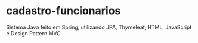 # cadastro-funcionarios
Sistema Java feito em Spring, utilizando JPA, Thymeleaf, HTML, JavaScript e Design Pattern MVC

